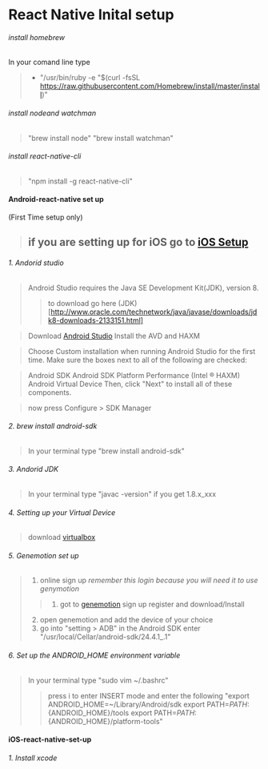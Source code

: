 # React Native Inital setup

###### install homebrew
In your comand line type
>* "/usr/bin/ruby -e "$(curl -fsSL https://raw.githubusercontent.com/Homebrew/install/master/install)"

###### install nodeand watchman
> "brew install node"
> "brew install watchman"

###### install react-native-cli
> "npm install -g react-native-cli"

#### Android-react-native set up
(First Time setup only)
>## if you are setting up for iOS go to [iOS Setup](#ios-react-native-set-up)

###### 1. Andorid studio
>Android Studio requires the Java SE Development Kit(JDK), version 8. 
>> to download go here (JDK)[http://www.oracle.com/technetwork/java/javase/downloads/jdk8-downloads-2133151.html]

>Download [Android Studio](https://developer.android.com/studio/install.html)
>Install the AVD and HAXM 

>Choose Custom installation when running Android Studio for the first time. Make sure the boxes next to all of the following are checked:

>Android SDK
>Android SDK Platform
>Performance (Intel ® HAXM)
>Android Virtual Device
>Then, click "Next" to install all of these components.

> now press Configure > SDK Manager
> 

###### 2. brew install android-sdk
> In your terminal type
> "brew install android-sdk"


###### 3. Andorid JDK
> In your terminal type
> "javac -version"
>	if you get 1.8.x_xxx

###### 4. Setting up your Virtual Device
> download [virtualbox](https://www.virtualbox.org/wiki/Downloads)

###### 5. Genemotion set up 
> 1. online sign up *remember this login because you will need it to use genymotion*
>> 1. got to [genemotion](https://www.genymotion.com/account/login/) sign up register and download/Install
> 2. open genemotion and add the device of your choice
> 3. go into "setting > ADB" in the Android SDK enter "/usr/local/Cellar/android-sdk/24.4.1_.1"

###### 6. Set up the ANDROID_HOME environment variable
> In your terminal type
> "sudo vim ~/.bashrc"
>> press i to enter INSERT mode and enter the following
>> "export ANDROID_HOME=~/Library/Android/sdk
>> export PATH=${PATH}:${ANDROID_HOME}/tools
>> export PATH=${PATH}:${ANDROID_HOME}/platform-tools"


#### iOS-react-native-set-up

###### 1. Install xcode